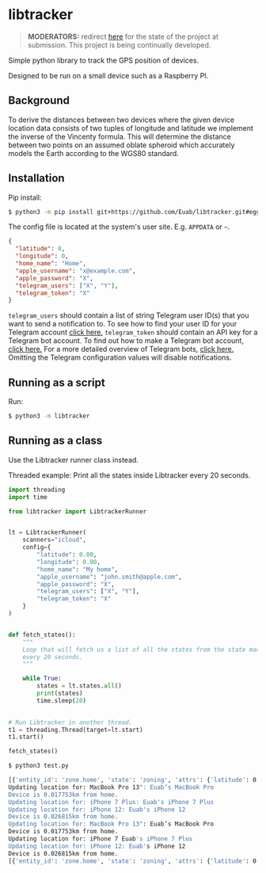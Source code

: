 # libtracker

> **MODERATORS:** redirect [here](https://github.com/Euab/libtracker/releases/tag/MODERATORS) for the state of the
> project at submission. This project is being continually developed.

Simple python library to track the GPS position of devices.

Designed to be run on a small device such as a Raspberry PI.

## Background
To derive the distances between two devices where the given device location data consists of two tuples of longitude and latitude we implement the inverse of the Vincenty formula.
This will determine the distance between two points on an assumed oblate spheroid which accurately models the Earth according to the WGS80 standard.

## Installation
Pip install:
```bash
$ python3 -m pip install git+https://github.com/Euab/libtracker.git#egg=libtracker
```

The config file is located at the system's user site. E.g. `APPDATA` or `~`.
```json
{
  "latitude": 0,
  "longitude": 0,
  "home_name": "Home",
  "apple_username": "x@example.com",
  "apple_password": "X",
  "telegram_users": ["X", "Y"],
  "telegram_token": "X"
}
```

`telegram_users` should contain a list of string Telegram user ID(s) that you want to send a notification to.
To see how to find your user ID for your Telegram account [click here.](https://www.alphr.com/telegram-find-user-id/)
`telegram_token` should contain an API key for a Telegram bot account. To find out how to make a Telegram bot account,
[click here.](https://docs.microsoft.com/en-us/azure/bot-service/bot-service-channel-connect-telegram?view=azure-bot-service-4.0#create-a-new-telegram-bot-with-botfather)
For a more detailed overview of Telegram bots, [click here.](https://core.telegram.org/bots)
Omitting the Telegram configuration values will disable notifications.

## Running as a script
Run:
```bash
$ python3 -m libtracker
```

## Running as a class
Use the Libtracker runner class instead.

Threaded example: Print all the states inside Libtracker every 20 seconds.
```python
import threading
import time

from libtracker import LibtrackerRunner


lt = LibtrackerRunner(
    scanners="icloud",
    config={
        "latitude": 0.00,
        "longitude": 0.00,
        "home_name": "My home",
        "apple_username": "john.smith@apple.com",
        "apple_password": "X",
        "telegram_users": ["X", "Y"],
        "telegram_token": "X"
    }
)


def fetch_states():
    """
    Loop that will fetch us a list of all the states from the state machine
    every 20 seconds.
    """

    while True:
        states = lt.states.all()
        print(states)
        time.sleep(20)

        
# Run Libtracker in another thread.
t1 = threading.Thread(target=lt.start)
t1.start()

fetch_states()
```

```bash
$ python3 test.py

[{'entity_id': 'zone.home', 'state': 'zoning', 'attrs': {'latitude': 0.00, 'longitude': -0.00, 'radius': 20}}]
Updating location for: MacBook Pro 13": Euab’s MacBook Pro
Device is 0.017753km from home.
Updating location for: iPhone 7 Plus: Euab's iPhone 7 Plus
Updating location for: iPhone 12: Euab's iPhone 12
Device is 0.026815km from home.
Updating location for: MacBook Pro 13": Euab’s MacBook Pro
Device is 0.017753km from home.
Updating location for: iPhone 7 Euab's iPhone 7 Plus
Updating location for: iPhone 12: Euab's iPhone 12
Device is 0.026815km from home.
[{'entity_id': 'zone.home', 'state': 'zoning', 'attrs': {'latitude': 0.00, 'longitude': -0.00, 'radius': 20}}, {'entity_id': 'device.euab’smacbookpro', 'state': 'home', 'attrs': {'latitude': 0.00, 'longitude': -0.00}}, {'entity_id': 'device.euab’siphone12', 'state': 'home', 'attrs': {'latitude': 0.00, 'longitude': -0.00}}]
```
